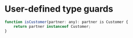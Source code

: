 # User-defined type guards  

``` javascript
function isCustomer(partner: any): partner is Customer {
    return partner instanceof Customer;
}
```
